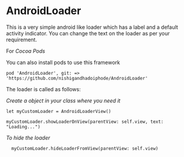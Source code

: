 # AndroidLoader
This is a very simple android like loader which has a label and a default activity indicator. You can change the text on the loader as per your requirement.

For *Cocoa Pods*

You can also install pods to use this framework

    pod 'AndroidLoader', git: => 'https://github.com/nishigandhadoiphode/AndroidLoader'

 
 The loader is called as follows:
 
*Create a object in your class where you need it*
 
    let myCustomLoader = AndroidLoaderView()
    
    myCustomLoader.showLoaderOnView(parentView: self.view, text: "Loading...")
  
*To hide the loader*
  
      myCustomLoader.hideLoaderFromView(parentView: self.view)
